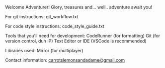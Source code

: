 Welcome Adventurer! Glory, treasures and... well.. adventure await you!



For git instructions:
git_workflow.txt

For code style instructions:
code_style_guide.txt

Tools that you'll need for development:
CodeRunner 			(for formatting)
Git					(for version control, duh :P)
Text Editor or IDE 	(VSCode is recommended)

Libraries used:
Mirror 		(for multiplayer)



Contact information:
carrotslemonsandadame@gmail.com